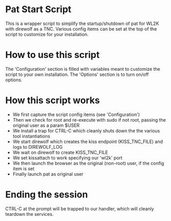# Pat Start Script
This is a wrapper script to simplify the startup/shutdown of pat for WL2K with direwolf as a TNC. Various config items can be set at the top of the script to customize for your installation.
# How to use this script
The 'Configuration' section is filled with variables meant to customize the script to your own installation. The 'Options' section is to turn on/off options.
# How this script works
 - We first capture the script config items (see 'Configuration')
 - Then we check for root and re-execute with sudo if not root, passing the original user as a param $USER
 - We install a trap for CTRL-C which cleanly shuts down the the various tool instantiations
 - We start direwolf which creates the kiss endpoint (KISS_TNC_FILE) and logs to DIREWOLF_LOG
 - We wait on direwolf to create KISS_TNC_FILE
 - We set kissattach to work specifying our 'wl2k' port
 - We then launch the browser as the original (non-root) user, if the config item is set
 - Finally launch pat as original user
# Ending the session
CTRL-C at the prompt will be trapped to our handler, which will cleanly teardown the services.

